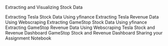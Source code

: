 Extracting and Visualizing Stock Data

 Extracting Tesla Stock Data Using yfinance 
 Extracting Tesla Revenue Data Using Webscraping 
 Extracting GameStop Stock Data Using yfinance 
Extracting GameStop Revenue Data Using Webscraping 
 Tesla Stock and Revenue Dashboard 
 GameStop Stock and Revenue Dashboard
 Sharing your Assignment Notebook 
